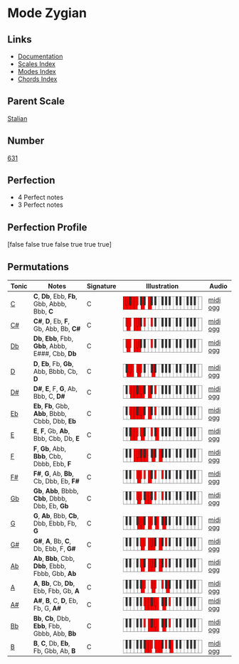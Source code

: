 # Mode Zygian

## Links

- [Documentation](index.md)
- [Scales Index](Scales.md)
- [Modes Index](Modes.md)
- [Chords Index](Chords.md)

## Parent Scale

[Stalian](ScaleStalian.md)

## Number

[631](https://ianring.com/musictheory/scales/631)

## Perfection

- 4 Perfect notes
- 3 Perfect notes

## Perfection Profile

[false false true false true true true]

## Permutations

| Tonic | Notes | Signature | Illustration | Audio |
|-------|-------|-----------|--------------|-------|
| [C](ModeCNaturalZygian.md) | **C**, **Db**, Ebb, **Fb**, Gbb, Abbb, Bbb, **C** | C | ![CNaturalZygian](ModeCNaturalZygian.png) | [midi](ModeCNaturalZygian.mid) [ogg](ModeCNaturalZygian.ogg) |
| [C#](ModeCSharpZygian.md) | **C#**, **D**, Eb, **F**, Gb, Abb, Bb, **C#** | C | ![CSharpZygian](ModeCSharpZygian.png) | [midi](ModeCSharpZygian.mid) [ogg](ModeCSharpZygian.ogg) |
| [Db](ModeDFlatZygian.md) | **Db**, **Ebb**, Fbb, **Gbb**, Abbb, E###, Cbb, **Db** | C | ![DFlatZygian](ModeDFlatZygian.png) | [midi](ModeDFlatZygian.mid) [ogg](ModeDFlatZygian.ogg) |
| [D](ModeDNaturalZygian.md) | **D**, **Eb**, Fb, **Gb**, Abb, Bbbb, Cb, **D** | C | ![DNaturalZygian](ModeDNaturalZygian.png) | [midi](ModeDNaturalZygian.mid) [ogg](ModeDNaturalZygian.ogg) |
| [D#](ModeDSharpZygian.md) | **D#**, **E**, F, **G**, Ab, Bbb, C, **D#** | C | ![DSharpZygian](ModeDSharpZygian.png) | [midi](ModeDSharpZygian.mid) [ogg](ModeDSharpZygian.ogg) |
| [Eb](ModeEFlatZygian.md) | **Eb**, **Fb**, Gbb, **Abb**, Bbbb, Cbbb, Dbb, **Eb** | C | ![EFlatZygian](ModeEFlatZygian.png) | [midi](ModeEFlatZygian.mid) [ogg](ModeEFlatZygian.ogg) |
| [E](ModeENaturalZygian.md) | **E**, **F**, Gb, **Ab**, Bbb, Cbb, Db, **E** | C | ![ENaturalZygian](ModeENaturalZygian.png) | [midi](ModeENaturalZygian.mid) [ogg](ModeENaturalZygian.ogg) |
| [F](ModeFNaturalZygian.md) | **F**, **Gb**, Abb, **Bbb**, Cbb, Dbbb, Ebb, **F** | C | ![FNaturalZygian](ModeFNaturalZygian.png) | [midi](ModeFNaturalZygian.mid) [ogg](ModeFNaturalZygian.ogg) |
| [F#](ModeFSharpZygian.md) | **F#**, **G**, Ab, **Bb**, Cb, Dbb, Eb, **F#** | C | ![FSharpZygian](ModeFSharpZygian.png) | [midi](ModeFSharpZygian.mid) [ogg](ModeFSharpZygian.ogg) |
| [Gb](ModeGFlatZygian.md) | **Gb**, **Abb**, Bbbb, **Cbb**, Dbbb, Dbb, Eb, **Gb** | C | ![GFlatZygian](ModeGFlatZygian.png) | [midi](ModeGFlatZygian.mid) [ogg](ModeGFlatZygian.ogg) |
| [G](ModeGNaturalZygian.md) | **G**, **Ab**, Bbb, **Cb**, Dbb, Ebbb, Fb, **G** | C | ![GNaturalZygian](ModeGNaturalZygian.png) | [midi](ModeGNaturalZygian.mid) [ogg](ModeGNaturalZygian.ogg) |
| [G#](ModeGSharpZygian.md) | **G#**, **A**, Bb, **C**, Db, Ebb, F, **G#** | C | ![GSharpZygian](ModeGSharpZygian.png) | [midi](ModeGSharpZygian.mid) [ogg](ModeGSharpZygian.ogg) |
| [Ab](ModeAFlatZygian.md) | **Ab**, **Bbb**, Cbb, **Dbb**, Ebbb, Fbbb, Gbb, **Ab** | C | ![AFlatZygian](ModeAFlatZygian.png) | [midi](ModeAFlatZygian.mid) [ogg](ModeAFlatZygian.ogg) |
| [A](ModeANaturalZygian.md) | **A**, **Bb**, Cb, **Db**, Ebb, Fbb, Gb, **A** | C | ![ANaturalZygian](ModeANaturalZygian.png) | [midi](ModeANaturalZygian.mid) [ogg](ModeANaturalZygian.ogg) |
| [A#](ModeASharpZygian.md) | **A#**, **B**, C, **D**, Eb, Fb, G, **A#** | C | ![ASharpZygian](ModeASharpZygian.png) | [midi](ModeASharpZygian.mid) [ogg](ModeASharpZygian.ogg) |
| [Bb](ModeBFlatZygian.md) | **Bb**, **Cb**, Dbb, **Ebb**, Fbb, Gbbb, Abb, **Bb** | C | ![BFlatZygian](ModeBFlatZygian.png) | [midi](ModeBFlatZygian.mid) [ogg](ModeBFlatZygian.ogg) |
| [B](ModeBNaturalZygian.md) | **B**, **C**, Db, **Eb**, Fb, Gbb, Ab, **B** | C | ![BNaturalZygian](ModeBNaturalZygian.png) | [midi](ModeBNaturalZygian.mid) [ogg](ModeBNaturalZygian.ogg) |
